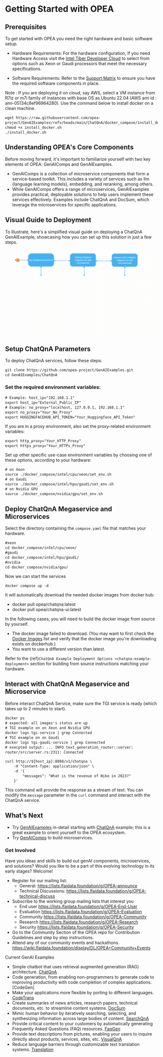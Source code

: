 # Getting Started with OPEA

## Prerequisites

To get started with OPEA you need the right hardware and basic software setup.

- Hardware Requirements: For the hardware configuration, If you need Hardware Access visit the [Intel Tiber Developer Cloud](https://cloud.intel.com) to select from options such as Xeon or Gaudi processors that meet the necessary specifications.

- Software Requirements: Refer to the [Support Matrix](https://github.com/opea-project/GenAIExamples/blob/main/README.md#getting-started) to ensure you have the required software components in place.

Note : If you are deploying it on cloud, say AWS, select a VM instance from R7iz or m7i family of instances with base OS as Ubuntu 22.04 (AWS ami id : ami-05134c8ef96964280). Use the command below to install docker on a clean machine.
```
wget https://raw.githubusercontent.com/opea-project/GenAIExamples/refs/heads/main/ChatQnA/docker_compose/install_docker.sh
chmod +x install_docker.sh
./install_docker.sh
```
## Understanding OPEA's Core Components

Before moving forward, it's important to familiarize yourself with two key elements of OPEA: GenAIComps and GenAIExamples.

- GenAIComps is a collection of microservice components that form a service-based toolkit. This includes a variety of services such as llm (language learning models), embedding, and reranking, among others.
- While GenAIComps offers a range of microservices, GenAIExamples provides practical, deployable solutions to help users implement these services effectively. Examples include ChatQnA and DocSum, which leverage the microservices for specific applications.

## Visual Guide to Deployment
To illustrate, here's a simplified visual guide on deploying a ChatQnA GenAIExample, showcasing how you can set up this solution in just a few steps.

![Getting started with OPEA](assets/getting_started.gif)

## Setup ChatQnA Parameters
To deploy ChatQnA services, follow these steps:

```
git clone https://github.com/opea-project/GenAIExamples.git
cd GenAIExamples/ChatQnA
```
### Set the required environment variables:
```
# Example: host_ip="192.168.1.1"
export host_ip="External_Public_IP"
# Example: no_proxy="localhost, 127.0.0.1, 192.168.1.1"
export no_proxy="Your_No_Proxy"
export HUGGINGFACEHUB_API_TOKEN="Your_Huggingface_API_Token"
```
If you are in a proxy environment, also set the proxy-related environment variables:
```
export http_proxy="Your_HTTP_Proxy"
export https_proxy="Your_HTTPs_Proxy"
```

Set up other specific use-case environment variables by choosing one of these options, according to your hardware:

```
# on Xeon
source ./docker_compose/intel/cpu/xeon/set_env.sh
# on Gaudi
source ./docker_compose/intel/hpu/gaudi/set_env.sh
# on Nvidia GPU
source ./docker_compose/nvidia/gpu/set_env.sh
```

## Deploy ChatQnA Megaservice and Microservices
Select the directory containing the `compose.yaml` file that matches your hardware.
```
#xeon
cd docker_compose/intel/cpu/xeon/
#gaudi
cd docker_compose/intel/hpu/gaudi/
#nvidia
cd docker_compose/nvidia/gpu/
```
Now we can start the services
```
docker compose up -d
```
It will automatically download the needed docker images from docker hub:

- docker pull opea/chatqna:latest
- docker pull opea/chatqna-ui:latest

In the following cases, you will need to build the docker image from source by yourself.

- The docker image failed to download. (You may want to first check the
  [Docker Images](https://github.com/opea-project/GenAIExamples/blob/main/docker_images_list.md)
  list and verify that the docker image you're downloading exists on dockerhub.)
- You want to use a different version than latest.

Refer to the {ref}`ChatQnA Example Deployment Options <chatqna-example-deployment>` section for building from source instructions matching your hardware.

## Interact with ChatQnA Megaservice and Microservice
Before interact ChatQnA Service, make sure the TGI service is ready (which takes up to 2 minutes to start).
```
docker ps
# expected: all images's status are up
# TGI example on on Xeon and Nvidia GPU
docker logs tgi-service | grep Connected
# TGI example on on Gaudi
docker logs tgi-gaudi-service | grep Connected
# execpted output: ... INFO text_generation_router::server: router/src/server.rs:2311: Connected
```
```
curl http://${host_ip}:8888/v1/chatqna \
    -H "Content-Type: application/json" \
    -d '{
        "messages": "What is the revenue of Nike in 2023?"
    }'
```
This command will provide the response as a stream of text. You can modify the `message` parameter in the `curl` command and interact with the ChatQnA service.

## What’s Next

- Try  [GenAIExamples](/examples/index.rst) in-detail starting with [ChatQnA](/examples/ChatQnA/ChatQnA_Guide.rst) example; this is a great example to orient yourself to the OPEA ecosystem.
- Try [GenAIComps](/microservices/index.rst) to build microservices.

### Get Involved

Have you ideas and skills to build out genAI components, microservices, and solutions? Would you like  to be a part of this  evolving technology in its early stages? Welcome! 
* Register for our mailing list: 
    * General: https://lists.lfaidata.foundation/g/OPEA-announce 
    * Technical Discussions: https://lists.lfaidata.foundation/g/OPEA-technical-discuss
* Subscribe to the working group mailing lists that interest  you
    * End user https://lists.lfaidata.foundation/g/OPEA-End-User 
    * Evaluation https://lists.lfaidata.foundation/g/OPEA-Evaluation 
    * Community https://lists.lfaidata.foundation/g/OPEA-Community 
    * Research https://lists.lfaidata.foundation/g/OPEA-Research 
    * Security https://lists.lfaidata.foundation/g/OPEA-Security 
* Go to the Community Section of the OPEA repo for Contribution Guidelines and step by step instructions. 
* Attend any of our community events and hackathons. https://wiki.lfaidata.foundation/display/DL/OPEA+Community+Events 

Current GenAI Examples
- Simple chatbot that uses retrieval augmented generation (RAG) architecture. [ChatQnA](/examples/ChatQnA/ChatQnA_Guide.rst) 
- Code generation, from enabling non-programmers to generate code to improving productivity with code completion of complex applications. [CodeGen]
- Make your applications more flexible by porting to different languages. [CodeTrans](https://opea-project.github.io/latest/GenAIExamples/CodeGen/README.html)
- Create summaries of news articles, research papers, technical documents, etc. to streamline content systems. [DocSum](https://opea-project.github.io/latest/GenAIExamples/DocSum/README.html)
- Mimic human behavior by iteratively searching, selecting, and synthesizing information across large bodies of content. [SearchQnA](https://opea-project.github.io/latest/GenAIExamples/SearchQnA/README.html)
- Provide critical content to your customers by automatically generating Frequently Asked Questions (FAQ) resources. [FaqGen](https://opea-project.github.io/latest/GenAIExamples/FaqGen/README.html)
- Provide text descriptions from pictures, enabling your users to inquire directly about products, services, sites, etc. [VisualQnA](https://opea-project.github.io/latest/GenAIExamples/VisualQnA/README.html)
- Reduce language barriers through customizable text translation systems. [Translation](https://opea-project.github.io/latest/GenAIExamples/Translation/README.html) 

